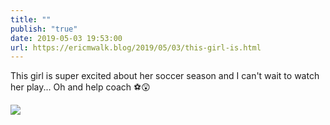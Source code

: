 ```yaml
---
title: ""
publish: "true"
date: 2019-05-03 19:53:00
url: https://ericmwalk.blog/2019/05/03/this-girl-is.html
---
```


This girl is super excited about her soccer season and I can't wait to watch her play... Oh and help coach ⚽😲

![](https://ericmwalk.blog/uploads/2022/70e5debbe6.jpg)